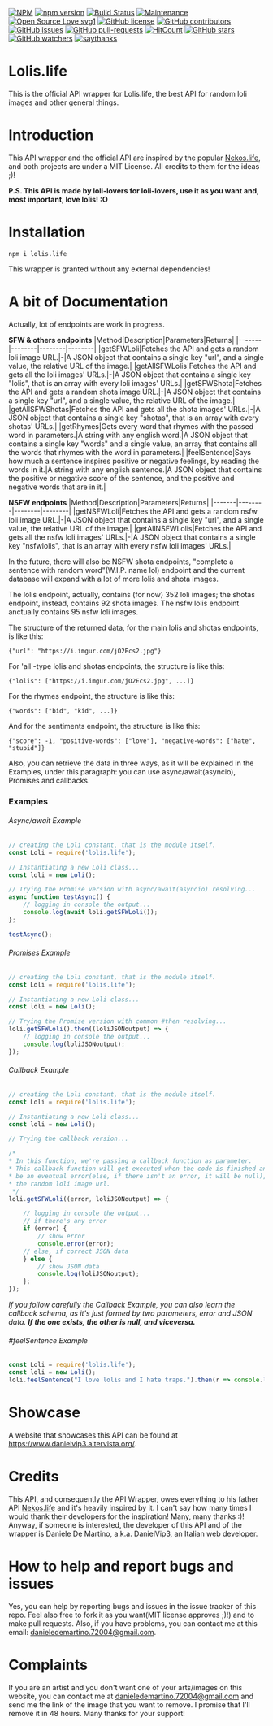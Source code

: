 [![NPM](https://nodei.co/npm/lolis.life.png)](https://nodei.co/npm/lolis.life/)
[![npm version](https://badge.fury.io/js/lolis.life.svg)](https://badge.fury.io/js/lolis.life) [![Build Status](https://travis-ci.org/DanielVip3/lolis-dot-life.svg?branch=master)](https://travis-ci.org/DanielVip3/lolis-dot-life) [![Maintenance](https://img.shields.io/badge/Maintained%3F-yes-green.svg)](https://GitHub.com/Naereen/StrapDown.js/graphs/commit-activity) [![Open Source Love svg1](https://badges.frapsoft.com/os/v1/open-source.svg?v=103)](https://github.com/ellerbrock/open-source-badges/)
[![GitHub license](https://img.shields.io/github/license/Naereen/StrapDown.js.svg)](https://github.com/DanielVip3/lolis-dot-life/blob/master/LICENSE) [![GitHub contributors](https://img.shields.io/github/contributors/DanielVip3/lolis-dot-life.svg)](https://GitHub.com/DanielVip3/lolis-dot-life/graphs/contributors/) [![GitHub issues](https://img.shields.io/github/issues/DanielVip3/lolis-dot-life.svg)](https://GitHub.com/DanielVip3/lolis-dot-life/issues/) [![GitHub pull-requests](https://img.shields.io/github/issues-pr/DanielVip3/lolis-dot-life.svg)](https://GitHub.com/DanielVip3/lolis-dot-life/pull/) [![HitCount](http://hits.dwyl.com/DanielVip3/lolis-dot-neko.svg)](http://hits.dwyl.com/DanielVip3/lolis-dot-neko)
[![GitHub stars](https://img.shields.io/github/stars/DanielVip3/lolis-dot-life.svg?style=social)](https://github.com/DanielVip3/lolis-dot-life/stargazers) [![GitHub watchers](https://img.shields.io/github/watchers/DanielVip3/lolis-dot-life.svg?style=social)](https://github.com/DanielVip3/lolis-dot-life/watchers)
[![saythanks](https://img.shields.io/badge/say-thanks-ff69b4.svg)](https://github.com/Nekos-life)

# Lolis.life

This is the official API wrapper for Lolis.life, the best API for random loli images and other general things.

# Introduction
This API wrapper and the official API are inspired by the popular [Nekos.life](https://github.com/Nekos-life), and both projects are under a MIT License.
All credits to them for the ideas ;)!

**P.S. This API is made by loli-lovers for loli-lovers, use it as you want and, most important, love lolis! :O**

# Installation
```
npm i lolis.life
```

This wrapper is granted without any external dependencies!

# A bit of Documentation

Actually, lot of endpoints are work in progress.


**SFW & others endpoints**
|Method|Description|Parameters|Returns|
|-------|--------|--------|--------|
|getSFWLoli|Fetches the API and gets a random loli image URL.|-|A JSON object that contains a single key "url", and a single value, the relative URL of the image.|
|getAllSFWLolis|Fetches the API and gets all the loli images' URLs.|-|A JSON object that contains a single key "lolis", that is an array with every loli images' URLs.|
|getSFWShota|Fetches the API and gets a random shota image URL.|-|A JSON object that contains a single key "url", and a single value, the relative URL of the image.|
|getAllSFWShotas|Fetches the API and gets all the shota images' URLs.|-|A JSON object that contains a single key "shotas", that is an array with every shotas' URLs.|
|getRhymes|Gets every word that rhymes with the passed word in parameters.|A string with any english word.|A JSON object that contains a single key "words" and a single value, an array that contains all the words that rhymes with the word in parameters.|
|feelSentence|Says how much a sentence inspires positive or negative feelings, by reading the words in it.|A string with any english sentence.|A JSON object that contains the positive or negative score of the sentence, and the positive and negative words that are in it.|

**NSFW endpoints**
|Method|Description|Parameters|Returns|
|-------|--------|--------|--------|
|getNSFWLoli|Fetches the API and gets a random nsfw loli image URL.|-|A JSON object that contains a single key "url", and a single value, the relative URL of the image.|
|getAllNSFWLolis|Fetches the API and gets all the nsfw loli images' URLs.|-|A JSON object that contains a single key "nsfwlolis", that is an array with every nsfw loli images' URLs.|

In the future, there will also be NSFW shota endpoints, "complete a sentence with random word"(W.I.P. name lol) endpoint and the current database will expand with a lot of more lolis and shota images.

The lolis endpoint, actually, contains (for now) 352 loli images; the shotas endpoint, instead, contains 92 shota images.
The nsfw lolis endpoint anctually contains 95 nsfw loli images.

The structure of the returned data, for the main lolis and shotas endpoints, is like this:
```
{"url": "https://i.imgur.com/jO2Ecs2.jpg"}
```

For 'all'-type lolis and shotas endpoints, the structure is like this:
```
{"lolis": ["https://i.imgur.com/jO2Ecs2.jpg", ...]}
```

For the rhymes endpoint, the structure is like this:
```
{"words": ["bid", "kid", ...]}
```

And for the sentiments endpoint, the structure is like this:
```
{"score": -1, "positive-words": ["love"], "negative-words": ["hate", "stupid"]}
```


Also, you can retrieve the data in three ways, as it will be explained in the Examples, under this paragraph:
you can use async/await(asyncio), Promises and callbacks.

### Examples

###### Async/await Example
```javascript
// creating the Loli constant, that is the module itself.
const Loli = require('lolis.life');

// Instantiating a new Loli class...
const loli = new Loli();

// Trying the Promise version with async/await(asyncio) resolving...
async function testAsync() {
	// logging in console the output...
	console.log(await loli.getSFWLoli());
};

testAsync();
```

###### Promises Example
```javascript
// creating the Loli constant, that is the module itself.
const Loli = require('lolis.life');

// Instantiating a new Loli class...
const loli = new Loli();

// Trying the Promise version with common #then resolving...
loli.getSFWLoli().then((loliJSONoutput) => {
	// logging in console the output...
	console.log(loliJSONoutput); 
});
```

###### Callback Example
```javascript
// creating the Loli constant, that is the module itself.
const Loli = require('lolis.life');

// Instantiating a new Loli class...
const loli = new Loli();

// Trying the callback version...

/* 
* In this function, we're passing a callback function as parameter.
* This callback function will get executed when the code is finished and gets two parameters, the first that will 
* be an eventual error(else, if there isn't an error, it will be null), and the second that will be
* the random loli image url.
 */
loli.getSFWLoli((error, loliJSONoutput) => { 

	// logging in console the output...
	// if there's any error
	if (error) {
		// show error
		console.error(error);
	// else, if correct JSON data
	} else {
		// show JSON data
		console.log(loliJSONoutput); 
	};	
});
```
*If you follow carefully the Callback Example, you can also learn the callback schema, as it's just formed by two parameters, error and JSON data. **If the one exists, the other is null, and viceversa.***

###### #feelSentence Example
```javascript
const Loli = require('lolis.life');
const loli = new Loli();
loli.feelSentence("I love lolis and I hate traps.").then(r => console.log()); // {"score": -1, "positive-words": ['love'], "negative-words": ['traps', 'hate']}
```

# Showcase
A website that showcases this API can be found at https://www.danielvip3.altervista.org/.

# Credits
This API, and consequently the API Wrapper, owes everything to his father API [Nekos.life](https://github.com/Nekos-life) and it's heavily inspired by it.
I can't say how many times I would thank their developers for the inspiration! Many, many thanks :)!
Anyway, if someone is interested, the developer of this API and of the wrapper is Daniele De Martino, a.k.a. DanielVip3, an Italian web developer.

# How to help and report bugs and issues
Yes, you can help by reporting bugs and issues in the issue tracker of this repo.
Feel also free to fork it as you want(MIT license approves ;)!) and to make pull requests.
Also, if you have problems, you can contact me at this email: danieledemartino.72004@gmail.com.

# Complaints
If you are an artist and you don't want one of your arts/images on this website, you can contact me at danieledemartino.72004@gmail.com and send me the link of the image that you want to remove. I promise that I'll remove it in 48 hours. Many thanks for your support!